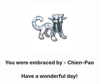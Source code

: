 <p align="center">
    <img src="https://raw.githubusercontent.com/PokeAPI/sprites/master/sprites/pokemon/1002.png" width="150" height="150">
</p>
<h3 align="center">You were embraced by - <b>Chien-Pao</b></h3>
<h3 align="center">Have a wonderful day!</h3>
